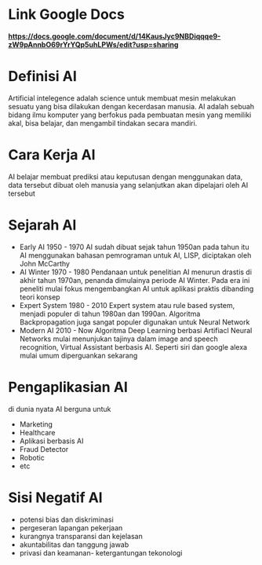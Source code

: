 # Link Google Docs
**https://docs.google.com/document/d/14KausJyc9NBDiqqqe9-zW9pAnnbO69rYrYQp5uhLPWs/edit?usp=sharing**

# Definisi AI
Artificial intelegence adalah science untuk membuat mesin melakukan sesuatu yang bisa dilakukan dengan kecerdasan manusia. AI adalah sebuah bidang ilmu komputer yang berfokus pada pembuatan mesin yang memiliki akal, bisa belajar, dan mengambil tindakan secara mandiri.

# Cara Kerja AI
AI belajar membuat prediksi atau keputusan dengan menggunakan data, data tersebut dibuat oleh manusia yang selanjutkan akan dipelajari oleh AI tersebut

# Sejarah AI
- Early AI 1950 - 1970
AI sudah dibuat sejak tahun 1950an pada tahun itu AI menggunakan bahasan pemrograman untuk AI, LISP, diciptakan oleh John McCarthy
- AI Winter 1970 - 1980
Pendanaan untuk penelitian AI menurun drastis di akhir tahun 1970an, penanda dimulainya periode AI Winter. Pada era ini peneliti mulai fokus mengembangkan AI untuk aplikasi praktis dibanding teori konsep
- Expert System 1980 - 2010
Expert system atau rule based system, menjadi populer di tahun 1980an dan 1990an. Algoritma Backpropagation juga sangat populer digunakan untuk Neural Network
- Modern AI 2010 - Now
Algoritma Deep Learning berbasi Artifiacl Neural Networks mulai menunjukan tajinya dalam image and speech recognition, Virtual Assistant berbasis AI. Seperti siri dan google alexa mulai umum diperguankan sekarang

# Pengaplikasian AI 
di dunia nyata AI berguna untuk
- Marketing
- Healthcare
- Aplikasi berbasis AI
- Fraud Detector
- Robotic
- etc

# Sisi Negatif AI
- potensi bias dan diskriminasi
- pergeseran lapangan pekerjaan
- kurangnya transparansi dan kejelasan
- akuntabilitas dan tanggung jawab
- privasi dan keamanan- ketergantungan tekonologi